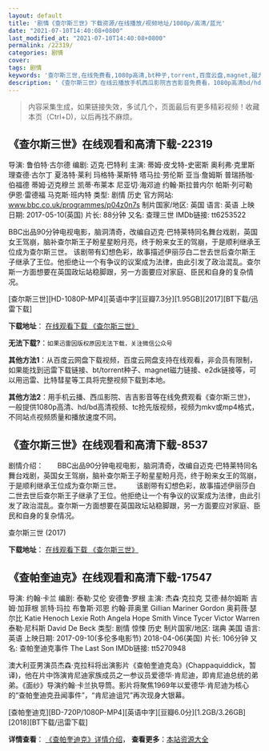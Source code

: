 ```yaml
---
layout: default
title: '剧情《查尔斯三世》下载资源/在线播放/视频地址/1080p/高清/蓝光'
date: "2021-07-10T14:40:08+0800"
last_modified_at: "2021-07-10T14:40:08+0800"
permalink: /22319/
categories: 剧情
cover:
tags: 剧情
keywords: '查尔斯三世,在线免费看,1080p高清,bt种子,torrent,百度云盘,magnet,磁力链,迅雷下载资源'
description: '《查尔斯三世》在线云播放手机西瓜影院吉吉影音免费看，1080p高清bd/hd未删减完整版和tc抢先枪版，mkv/mp4格式，附带bt/torrent种子、magnet/磁力链、百度云盘、网盘资源迅雷下载链接'
---
```


>内容采集生成，如果链接失效，多试几个，页面最后有更多精彩视频！收藏本页（Ctrl+D)，以后再找不麻烦。


## 《查尔斯三世》在线观看和高清下载-22319

导演: 鲁伯特·古尔德 编剧: 迈克·巴特利 主演: 蒂姆·皮戈特-史密斯 奥利弗·克里斯 理查德·古尔丁 夏洛特·莱利 玛格特·莱斯特 塔马拉·劳伦斯 亚当·詹姆斯 普瑞扬咖·伯福德 蒂姆·迈克穆兰 凯蒂·布莱本 尼亚切·海邓迪 约翰·斯拉普内尔 帕斯·列可勒 伊恩·雷德福 马克斯·班内特 类型: 剧情 历史 官方网站: www.bbc.co.uk/programmes/p04z0n7s 制片国家/地区: 英国 语言: 英语 上映日期: 2017-05-10(英国) 片长: 88分钟 又名: 查理三世 IMDb链接: tt6253522

BBC出品90分钟电视电影，脑洞清奇，改编自迈克·巴特莱特同名舞台戏剧，英国女王驾崩，脑补查尔斯王子盼星星盼月亮，终于盼来女王的驾崩，于是顺利继承王位成为查尔斯三世。 该剧带有幻想色彩，故事描述伊丽莎白二世去世后查尔斯王子继承了王位。他拒绝让一个有争议的议案成为法律，由此引发了政治混乱。查尔斯一方面想要在英国政坛站稳脚跟，另一方面要应对家庭、臣民和自身的复杂情况。


[查尔斯三世][HD-1080P-MP4][英语中字][豆瓣7.3分][1.95GB][2017][BT下载/迅雷下载]

**下载地址**： [在线观看下载 《查尔斯三世》](https://www.btdx8.com/torrent/cesss_2017.html) 


**无法下载?**：`如果迅雷因版权原因无法下载，关注微信公众号 `

**其他方法1**：从百度云网盘下载视频，百度云网盘支持在线观看，非会员有限制，如果能找到迅雷下载链接、bt/torrent种子、magnet磁力链接、e2dk链接等，可以用迅雷、比特彗星等工具将完整视频下载到本地。

**其他方法2**：用手机云播、西瓜影院、吉吉影音等在线免费观看《查尔斯三世》，一般提供1080p高清、hd/bd高清视频、tc抢先版视频，视频为mkv或mp4格式，不同站点视频质量和播放速度不同。


## 《查尔斯三世》在线观看和高清下载-8537

剧情介绍：　　BBC出品90分钟电视电影，脑洞清奇，改编自迈克·巴特莱特同名舞台戏剧，英国女王驾崩，脑补查尔斯王子盼星星盼月亮，终于盼来女王的驾崩，于是顺利继承王位成为查尔斯三世。 　　该剧带有幻想色彩，故事描述伊丽莎白二世去世后查尔斯王子继承了王位。他拒绝让一个有争议的议案成为法律，由此引发了政治混乱。查尔斯一方面想要在英国政坛站稳脚跟，另一方面要应对家庭、臣民和自身的复杂情况。


查尔斯三世 (2017)

**下载地址**： [在线观看下载 《查尔斯三世》](https://www.btbtdy.me/btdy/dy10817.html) 


## 《查帕奎迪克》在线观看和高清下载-17547

导演: 约翰·卡兰 编剧: 泰勒·艾伦 安德鲁·罗根 主演: 杰森·克拉克 艾德·赫尔姆斯 吉姆·加菲根 凯特·玛拉 布鲁斯·邓恩 约翰·菲奥里 Gillian Mariner Gordon 奥莉薇·瑟尔比 Katie Henoch Lexie Roth Angela Hope Smith Vince Tycer Victor Warren 泰勒·尼科斯 David De Beck 类型: 剧情 惊悚 历史 制片国家/地区: 瑞典 美国 语言: 英语 上映日期: 2017-09-10(多伦多电影节) 2018-04-06(美国) 片长: 106分钟 又名: 查帕奎迪克事件 The Last Son IMDb链接: tt5270948

澳大利亚男演员杰森·克拉科将出演影片《查帕奎迪克岛》(Chappaquiddick，暂译)，他在片中饰演肯尼迪家族成员之一参议员爱德华·肯尼迪，即肯尼迪总统的弟弟。《面纱》导演约翰·卡兰执导筒。影片将聚焦1969年以爱德华·肯尼迪为核心的“查帕奎迪克丑闻事件”，“肯尼迪诅咒”再次现身大银幕。


[查帕奎迪克][BD-720P/1080P-MP4][英语中字][豆瓣6.0分][1.2GB/3.26GB][2018][BT下载/迅雷下载]

**详情查看**： [《查帕奎迪克》详情介绍](/movie/17547/)， **查看更多**：[本站资源大全](/movie/t/all/)

